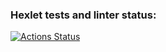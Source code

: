### Hexlet tests and linter status:
[![Actions Status](https://github.com/torekhe/layout-designer-project-58/workflows/hexlet-check/badge.svg)](https://github.com/torekhe/layout-designer-project-58/actions)